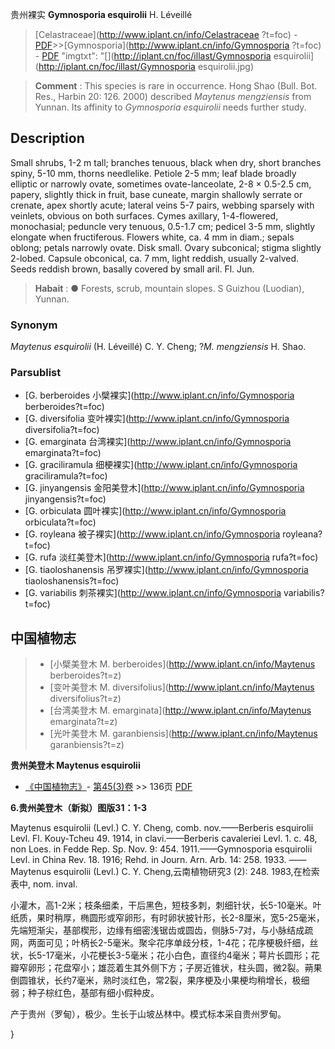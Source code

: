 贵州裸实 **Gymnosporia esquirolii** H. Léveillé

> [Celastraceae](http://www.iplant.cn/info/Celastraceae ?t=foc) - [PDF](http://iplant.cn/foc/pdf/Celastraceae.pdf)>>[Gymnosporia](http://www.iplant.cn/info/Gymnosporia ?t=foc) - [PDF](http://www.iplant.cn/foc/pdf/Gymnosporia.pdf)
  "imgtxt": "[](http://iplant.cn/foc/illast/Gymnosporia esquirolii](http://iplant.cn/foc/illast/Gymnosporia esquirolii.jpg)

> **Comment** : 
> This species is rare in occurrence. Hong Shao (Bull. Bot. Res., Harbin 20: 126. 2000) described *Maytenus mengziensis* from Yunnan. Its affinity to *Gymnosporia esquirolii* needs further study.

## Description

Small shrubs, 1-2 m tall; branches tenuous, black when dry, short branches spiny, 5-10 mm, thorns needlelike. Petiole 2-5 mm; leaf blade broadly elliptic or narrowly ovate, sometimes ovate-lanceolate, 2-8 × 0.5-2.5 cm, papery, slightly thick in fruit, base cuneate, margin shallowly serrate or crenate, apex shortly acute; lateral veins 5-7 pairs, webbing sparsely with veinlets, obvious on both surfaces. Cymes axillary, 1-4-flowered, monochasial; peduncle very tenuous, 0.5-1.7 cm; pedicel 3-5 mm, slightly elongate when fructiferous. Flowers white, ca. 4 mm in diam.; sepals oblong; petals narrowly ovate. Disk small. Ovary subconical; stigma slightly 2-lobed. Capsule obconical, ca. 7 mm, light reddish, usually 2-valved. Seeds reddish brown, basally covered by small aril. Fl. Jun.

> **Habait** : 
>●  Forests, scrub, mountain slopes. S Guizhou (Luodian), Yunnan.

### Synonym
*Maytenus esquirolii* (H. Léveillé) C. Y. Cheng; ?*M. mengziensis* H. Shao.

### Parsublist

* [G.  berberoides  小檗裸实](http://www.iplant.cn/info/Gymnosporia berberoides?t=foc)
* [G.  diversifolia  变叶裸实](http://www.iplant.cn/info/Gymnosporia diversifolia?t=foc)
* [G.  emarginata  台湾裸实](http://www.iplant.cn/info/Gymnosporia emarginata?t=foc)
* [G.  graciliramula  细梗裸实](http://www.iplant.cn/info/Gymnosporia graciliramula?t=foc)
* [G.  jinyangensis  金阳美登木](http://www.iplant.cn/info/Gymnosporia jinyangensis?t=foc)
* [G.  orbiculata  圆叶裸实](http://www.iplant.cn/info/Gymnosporia orbiculata?t=foc)
* [G.  royleana  被子裸实](http://www.iplant.cn/info/Gymnosporia royleana?t=foc)
* [G.  rufa  淡红美登木](http://www.iplant.cn/info/Gymnosporia rufa?t=foc)
* [G.  tiaoloshanensis  吊罗裸实](http://www.iplant.cn/info/Gymnosporia tiaoloshanensis?t=foc)
* [G.  variabilis  刺茶裸实](http://www.iplant.cn/info/Gymnosporia variabilis?t=foc)

## 中国植物志

> * [小檗美登木  M.  berberoides](http://www.iplant.cn/info/Maytenus berberoides?t=z)
> * [变叶美登木  M.  diversifolius](http://www.iplant.cn/info/Maytenus diversifolius?t=z)
> * [台湾美登木  M.  emarginata](http://www.iplant.cn/info/Maytenus emarginata?t=z)
> * [光叶美登木  M.  garanbiensis](http://www.iplant.cn/info/Maytenus garanbiensis?t=z)

**贵州美登木 Maytenus esquirolii**

* [《中国植物志》](http://www.iplant.cn/frps)- [第45(3)卷](http://www.iplant.cn/frps/vol/45(3)) >> 136页 [PDF](http://www.iplant.cn/frps/pdf/45(3)/136a.PDF)

**6.贵州美登木（新拟）图版31：1-3**

Maytenus esquirolii (Levl.) C. Y. Cheng, comb. nov.——Berberis esquirolii Levl. Fl. Kouy-Tcheu 49. 1914, in clavi.——Berberis cavaleriei Levl. 1. c. 48, non Loes. in Fedde Rep. Sp. Nov. 9: 454. 1911.——Gymnosporia esquirolii Levl. in China Rev. 18. 1916; Rehd. in Journ. Arn. Arb. 14: 258. 1933. ——Maytenus esquirolii (Levl.) C. Y. Cheng,云南植物研究3 (2): 248. 1983,在检索表中, nom. inval.

小灌木，高1-2米；枝条细柔，干后黑色，短枝多刺，刺细针状，长5-10毫米。叶纸质，果时稍厚，椭圆形或窄卵形，有时卵状披针形，长2-8厘米，宽5-25毫米，先端短渐尖，基部楔形，边缘有细密浅锯齿或圆齿，侧脉5-7对，与小脉结成疏网，两面可见；叶柄长2-5毫米。聚伞花序单歧分枝，1-4花；花序梗极纤细，丝状，长5-17毫米，小花梗长3-5毫米；花小白色，直径约4毫米；萼片长圆形；花瓣窄卵形；花盘窄小；雄蕊着生其外侧下方；子房近锥状，柱头圆，微2裂。蒴果倒圆锥状，长约7毫米，熟时淡红色，常2裂，果序梗及小果梗均稍增长，极细弱；种子棕红色，基部有细小假种皮。

产于贵州（罗甸），极少。生长于山坡丛林中。模式标本采自贵州罗甸。

}